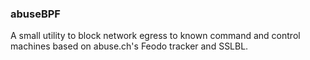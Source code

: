 ### abuseBPF
A small utility to block network egress to known command and control machines
based on abuse.ch's Feodo tracker and SSLBL.
